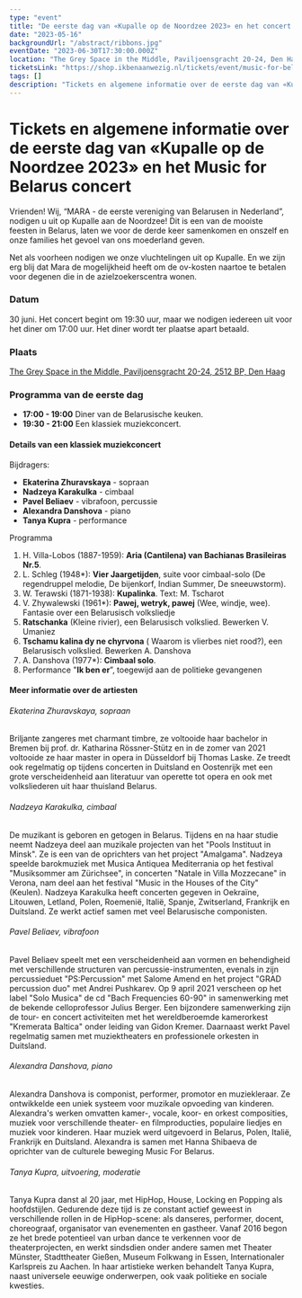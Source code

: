 ```yaml
---
type: "event"
title: "De eerste dag van «Kupalle op de Noordzee 2023» en het concert Music for Belarus"
date: "2023-05-16"
backgroundUrl: "/abstract/ribbons.jpg"
eventDate: "2023-06-30T17:30:00.000Z"
location: "The Grey Space in the Middle, Paviljoensgracht 20-24, Den Haag"
ticketsLink: "https://shop.ikbenaanwezig.nl/tickets/event/music-for-belarus-2023"
tags: []
description: "Tickets en algemene informatie over de eerste dag van «Kupalle op de Noordzee 2023» en het Music for Belarus concert"
---
```


# Tickets en algemene informatie over de eerste dag van «Kupalle op de Noordzee 2023» en het Music for Belarus concert

Vrienden! Wij, “MARA - de eerste vereniging van Belarusen in Nederland”, nodigen u uit op Kupalle aan de Noordzee!
Dit is een van de mooiste feesten in Belarus, laten we voor de derde keer samenkomen en onszelf en onze families het gevoel van ons moederland geven.

Net als voorheen nodigen we onze vluchtelingen uit op Kupalle. En we zijn erg blij dat Mara de mogelijkheid heeft om de ov-kosten naartoe te betalen voor degenen die in de azielzoekerscentra wonen.

### Datum
30 juni. Het concert begint om 19:30 uur, maar we nodigen iedereen uit voor het diner om 17:00 uur. Het diner wordt ter plaatse apart betaald.

### Plaats
[The Grey Space in the Middle, Paviljoensgracht 20-24, 2512 BP, Den Haag](https://goo.gl/maps/Kmi2kzQXV2971sjG8)

### Programma van de eerste dag
- **17:00 - 19:00** Diner van de Belarusische keuken.
- **19:30 - 21:00** Een klassiek muziekconcert.

#### Details van een klassiek muziekconcert

Bijdragers:

* **Ekaterina Zhuravskaya** - sopraan
* **Nadzeya Karakulka** - cimbaal
* **Pavel Beliaev** - vibrafoon, percussie
* **Alexandra Danshova** - piano
* **Tanya Kupra** - performance

Programma
1. H. Villa-Lobos (1887-1959): **Aria (Cantilena) van Bachianas Brasileiras Nr.5**.
2. L. Schleg (1948*): **Vier Jaargetijden**, suite voor cimbaal-solo (De regendruppel melodie, De bijenkorf, Indian Summer, De sneeuwstorm).
3. W. Terawski (1871-1938): **Kupalinka**. Text: M. Tscharot
4. V. Zhywalewski (1961*): **Pawej, wetryk, pawej** (Wee, windje, wee). Fantasie over een Belarusisch volksliedje
5. **Ratschanka** (Kleine rivier), een Belarusisch volkslied. Bewerken V. Umaniez
6. **Tschamu kalina dy ne chyrvona** ( Waarom is vlierbes niet rood?), een Belarusisch volkslied. Bewerken A. Danshova
7. A. Danshova (1977*): **Cimbaal solo**. 
8. Performance "**Ik ben er**”, toegewijd aan de politieke gevangenen

#### Meer informatie over de artiesten

###### Ekaterina Zhuravskaya, sopraan

Briljante zangeres met charmant timbre, ze voltooide haar bachelor in
Bremen bij prof. dr. Katharina Rössner-Stütz en in de zomer van 2021
voltooide ze haar master in opera in Düsseldorf bij Thomas Laske. Ze
treedt ook regelmatig op tijdens concerten in Duitsland en Oostenrijk
met een grote verscheidenheid aan literatuur van operette tot opera en
ook met volksliederen uit haar thuisland Belarus.

###### Nadzeya Karakulka, cimbaal

De muzikant is geboren en getogen in Belarus. Tijdens en na haar
studie neemt Nadzeya deel aan muzikale projecten van het "Pools
Instituut in Minsk". Ze is een van de oprichters van het project
"Amalgama". Nadzeya speelde barokmuziek met Musica Antiquea
Mediterrania op het festival "Musiksommer am Zürichsee", in concerten
"Natale in Villa Mozzecane" in Verona, nam deel aan het festival
"Music in the Houses of the City" (Keulen). Nadzeya Karakulka heeft
concerten gegeven in Oekraïne, Litouwen, Letland, Polen, Roemenië,
Italië, Spanje, Zwitserland, Frankrijk en Duitsland. Ze werkt actief
samen met veel Belarusische componisten.

###### Pavel Beliaev, vibrafoon

Pavel Beliaev speelt met een verscheidenheid aan vormen en
behendigheid met verschillende structuren van percussie-instrumenten,
evenals in zijn percussieduet "PS:Percussion" met Salome Amend en het
project "GRAD percussion duo" met Andrei Pushkarev. Op 9 april 2021
verscheen op het label "Solo Musica" de cd "Bach Frequencies 60-90" in
samenwerking met de bekende celloprofessor Julius Berger. Een
bijzondere samenwerking zijn de tour- en concert activiteiten met het
wereldberoemde kamerorkest "Kremerata Baltica" onder leiding van Gidon
Kremer. Daarnaast werkt Pavel regelmatig samen met muziektheaters en
professionele orkesten in Duitsland.

###### Alexandra Danshova, piano

Alexandra Danshova is componist, performer, promotor en muziekleraar.
Ze ontwikkelde een uniek systeem voor muzikale opvoeding van kinderen.
Alexandra's werken omvatten kamer-, vocale, koor- en orkest
composities, muziek voor verschillende theater- en filmproducties,
populaire liedjes en muziek voor kinderen. Haar muziek werd uitgevoerd
in Belarus, Polen, Italië, Frankrijk en Duitsland. Alexandra is samen
met Hanna Shibaeva de oprichter van de culturele beweging Music For
Belarus.

###### Tanya Kupra, uitvoering, moderatie

Tanya Kupra danst al 20 jaar, met HipHop, House, Locking en Popping
als hoofdstijlen. Gedurende deze tijd is ze constant actief geweest in
verschillende rollen in de HipHop-scene: als danseres, performer,
docent, choreograaf, organisator van evenementen en gastheer. Vanaf
2016 begon ze het brede potentieel van urban dance te verkennen voor
de theaterprojecten, en werkt sindsdien onder andere samen met Theater
Münster, Stadttheater Gießen, Museum Folkwang in Essen,
Internationaler Karlspreis zu Aachen. In haar artistieke werken
behandelt Tanya Kupra, naast universele eeuwige onderwerpen, ook vaak
politieke en sociale kwesties.
